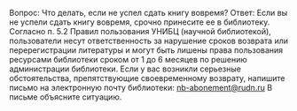Вопрос: Что делать, если не успел сдать книгу вовремя?
Ответ: Если вы не успели сдать книгу вовремя, срочно принесите ее в библиотеку.
Согласно п. 5.2 Правил пользования УНИБЦ (научной библиотекой), пользователи несут ответственность за нарушение сроков возврата или перерегистрации литературы и могут быть лишены права пользования ресурсами библиотеки сроком от 1 до 6 месяцев по
решению администрации библиотеки.
Если у вас возникли серьезные обстоятельства, препятствующие своевременному возврату, напишите письмо на электронную почту библиотеки: nb-abonement@rudn.ru В письме объясните ситуацию.